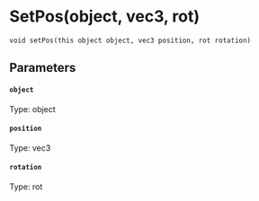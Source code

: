 # SetPos(object, vec3, rot)

```
void setPos(this object object, vec3 position, rot rotation)
```

## Parameters

#### `object`
Type: object

#### `position`
Type: vec3

#### `rotation`
Type: rot

